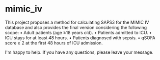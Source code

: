 # mimic_iv

This project proposes a method for calculating SAPS3 for the MIMIC IV database and also provides the final version considering the following scope:
•	Adult patients (age ≥18 years old).
•	Patients admitted to ICU.
•	ICU stays for at least 48 hours.
•	Patients diagnosed with sepsis. 
•	qSOFA score ≥ 2 at the first 48 hours of ICU admission.

I'm happy to help. If you have any questions, please leave your message.
